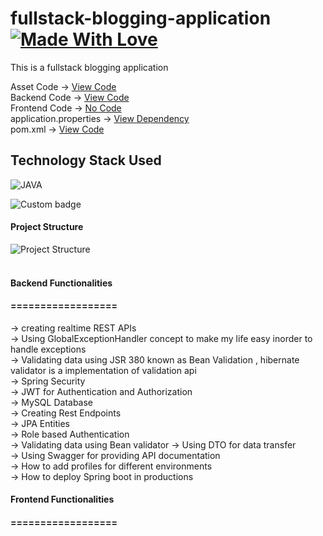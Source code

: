 # fullstack-blogging-application [![Made With Love](https://img.shields.io/badge/Made%20With-Love-orange.svg)](https://github.com/daadestroyer) 
 This is a fullstack blogging application <br>


Asset Code -> <a href="https://github.com/daadestroyer/fullstack-blogging-application/tree/main/1-assets">View Code</a><br>
Backend Code -> <a href="https://github.com/daadestroyer/springboot-fullstack-react-blogging-app/tree/main/springboot-fullstack-react-bloggingapp/src/main/java/com/daadestroyer/springbootfullstackreactbloggingapp">View Code</a><br>
Frontend Code -> <a href="#">No Code</a><br>
application.properties -> <a href="https://github.com/daadestroyer/springboot-fullstack-react-blogging-app/blob/main/springboot-fullstack-react-bloggingapp/src/main/resources/application.properties">View Dependency</a><br>
pom.xml -> <a href="https://github.com/daadestroyer/springboot-fullstack-react-blogging-app/blob/main/springboot-fullstack-react-bloggingapp/pom.xml">View Code</a>

## Technology Stack Used <br>
![JAVA](https://img.shields.io/badge/frontend-html-orange.svg?logo=java&style=flat-square) 

<img alt="Custom badge" src="https://img.shields.io/endpoint?color=red&label=frontend&logo=springboot&logoColor=green">


#### Project Structure
![Project Structure](https://user-images.githubusercontent.com/48306820/180637846-b5e8077e-381c-4396-89e9-b8e4a83714e1.png)
<br><br>

#### Backend Functionalities
#### ==================
-> creating realtime REST APIs <br>
-> Using GlobalExceptionHandler concept to make my life easy inorder to handle exceptions <br>
-> Validating data using JSR 380 known as Bean Validation , hibernate validator is a implementation of validation api<br>
-> Spring Security <br>
-> JWT for Authentication and Authorization <br>
-> MySQL Database <br>
-> Creating Rest Endpoints <br>
-> JPA Entities <br>
-> Role based Authentication <br>
-> Validating data using Bean validator
-> Using DTO for data transfer <br>
-> Using Swagger for providing API documentation <br>
-> How to add profiles for  different environments <br>
-> How to deploy Spring boot in productions <br>

#### Frontend Functionalities
#### ==================